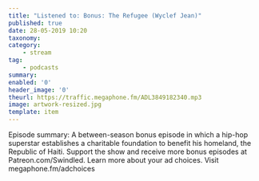 ```yaml
---
title: "Listened to: Bonus: The Refugee (Wyclef Jean)"
published: true
date: 28-05-2019 10:20
taxonomy:
category:
	- stream
tag:
	- podcasts
summary:
enabled: '0'
header_image: '0'
theurl: https://traffic.megaphone.fm/ADL3849182340.mp3
image: artwork-resized.jpg
template: item
---
```

 
Episode summary: A between-season bonus episode in which a hip-hop superstar establishes a charitable foundation to benefit his homeland, the Republic of Haiti. Support the show and receive more bonus episodes at Patreon.com/Swindled. Learn more about your ad choices. Visit megaphone.fm/adchoices

